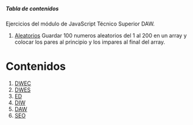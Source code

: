 ##### Tabla de contenidos
Ejercicios del módulo de JavaScript Técnico Superior DAW.


1. [Aleatorios](#aleatorios)
Guardar 100 numeros aleatorios del 1 al 200 en un array y colocar los pares al principio y los impares al final del array.


# Contenidos
1. [DWEC](#../javascript/aleatorios)
2. [DWES](#dwes)
3. [ED](#ed)
4. [DIW](#diw)
5. [DAW](#daw)
6. [SEO](#seo)
